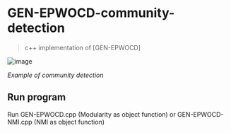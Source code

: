 # GEN-EPWOCD-community-detection
>c++ implementation of [GEN-EPWOCD]


  ![image](https://github.com/user-attachments/assets/47f3eac0-2c45-4279-9849-88f80f74c74f)


*Example of community detection*


<h2>Run program</h2>
Run GEN-EPWOCD.cpp (Modularity as object function) or GEN-EPWOCD-NMI.cpp (NMI as object function)
